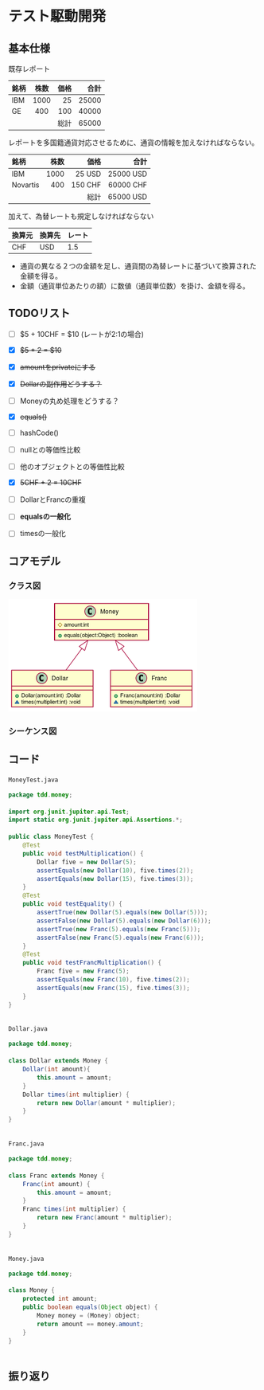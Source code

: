   
  
# テスト駆動開発
  
  
  
## 基本仕様
  
  
  
既存レポート
  
|銘柄|株数|価格|合計|
|:---- |:----:|----:|----:|
|IBM |1000|25  |25000|
|GE  |400 |100 |40000|
|    |    |総計 |65000|
  
レポートを多国籍通貨対応させるために、通貨の情報を加えなければならない。
  
|銘柄       |株数  |価格  |合計  |
|:----     |----:|----:|----:|
|IBM       |1000|25 USD  |25000 USD|
|Novartis  |400 |150 CHF |60000 CHF|
|          |    |総計 |65000 USD|
  
加えて、為替レートも規定しなければならない
  
|換算元|換算先|レート|
|:----|:----|:----|
|CHF|USD|1.5|
  
+ 通貨の異なる２つの金額を足し、通貨間の為替レートに基づいて換算された金額を得る。
+ 金額（通貨単位あたりの額）に数値（通貨単位数）を掛け、金額を得る。
  
## TODOリスト
  
  
+ [ ] \$5 + 10CHF = \$10 (レートが2:1の場合)
+ [x] ~~\$5 * 2 = \$10~~
+ [x] ~~amountをprivateにする~~
+ [x] ~~Dollarの副作用どうする？~~
+ [ ] Moneyの丸め処理をどうする？
+ [x] ~~equals()~~
+ [ ] hashCode()
+ [ ] nullとの等価性比較
+ [ ] 他のオブジェクトとの等価性比較
+ [x] ~~5CHF + 2 = 10CHF~~
+ [ ] DollarとFrancの重複
+ [ ] **equalsの一般化**
+ [ ] timesの一般化
  
  
## コアモデル
  
### クラス図
  

![](./assets/0285dfa24ee25b18e00bb369b57da6820.png?0.5047399146341098)  
### シーケンス図
  
  
## コード
  
`MoneyTest.java`
```java
package tdd.money;
  
import org.junit.jupiter.api.Test;
import static org.junit.jupiter.api.Assertions.*;
  
public class MoneyTest {
    @Test
    public void testMultiplication() {
        Dollar five = new Dollar(5);
        assertEquals(new Dollar(10), five.times(2));
        assertEquals(new Dollar(15), five.times(3));
    }
    @Test
    public void testEquality() {
        assertTrue(new Dollar(5).equals(new Dollar(5)));
        assertFalse(new Dollar(5).equals(new Dollar(6)));
        assertTrue(new Franc(5).equals(new Franc(5)));
        assertFalse(new Franc(5).equals(new Franc(6)));
    }
    @Test
    public void testFrancMultiplication() {
        Franc five = new Franc(5);
        assertEquals(new Franc(10), five.times(2));
        assertEquals(new Franc(15), five.times(3));
    }
}
  
```  
  
`Dollar.java`
```java
package tdd.money;
  
class Dollar extends Money {
    Dollar(int amount){
        this.amount = amount;
    }
    Dollar times(int multiplier) {
        return new Dollar(amount * multiplier);
    }
}
  
```  
  
`Franc.java`
```java
package tdd.money;
  
class Franc extends Money {
    Franc(int amount) {
        this.amount = amount;
    }
    Franc times(int multiplier) {
        return new Franc(amount * multiplier);
    }
}
  
```  
  
`Money.java`
```java
package tdd.money;
  
class Money {
    protected int amount;
    public boolean equals(Object object) {
        Money money = (Money) object;
        return amount == money.amount;
    }
}
  
```  
  
## 振り返り
  
  